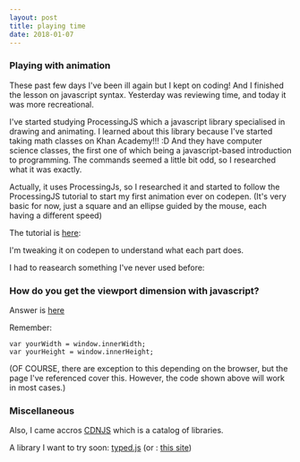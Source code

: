 ```yaml
---
layout: post
title: playing time
date: 2018-01-07
---
```


### Playing with animation
These past few days I've been ill again but I kept on coding! And I finished the lesson on javascript syntax. Yesterday was reviewing time, and today it was more recreational.

I've started studying ProcessingJS which a javascript library specialised in drawing and animating. I learned about this library because I've started taking math classes on Khan Academy!!! :D
And they have computer science classes, the first one of which being a javascript-based introduction to programming. The commands seemed a little bit odd, so I researched what it was exactly. 

Actually, it uses ProcessingJs, so I researched it and started to follow the ProcessingJS tutorial to start my first animation ever on codepen. 
(It's very basic for now, just a square and an ellipse guided by the mouse, each having a different speed)

The tutorial is [here](http://processingjs.org/learning/):

I'm tweaking it on codepen to understand what each part does. 

I had to reasearch something I've never used before: 

### How do you get the viewport dimension with javascript?

Answer is [here](https://andylangton.co.uk/blog/development/get-viewportwindow-size-width-and-height-javascript)

Remember:

    var yourWidth = window.innerWidth;
    var yourHeight = window.innerHeight;
    
(OF COURSE, there are exception to this depending on the browser, but the page I've referenced cover this. However, the code shown above will work in most cases.)

### Miscellaneous

Also, I came accros [CDNJS](https://cdnjs.com/) which is a catalog of libraries. 

A library I want to try soon: [typed.js](https://github.com/mattboldt/typed.js/blob/master/README.md) (or : [this site](https://mattboldt.com/demos/typed-js/))
